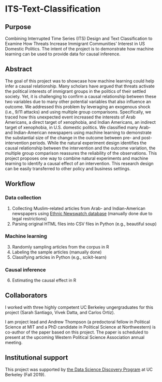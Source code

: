 # ITS-Text-Classification

## Purpose 

Combining Interrupted Time Series (ITS) Design and Text Classification to Examine How Threats Increase Immigrant Communities' Interest in US Domestic Politics. The intent of the project is to demonstrate how machine learning can be used to provide data for causal inference. 

## Abstract 

The goal of this project was to showcase how machine learning could help infer a causal relationship. Many scholars have argued that threats activate the political interests of immigrant groups in the politics of their settled society. Yet, it is challenging to confirm a causal relationship between these two variables due to many other potential variables that also influence an outcome. We addressed this problem by leveraging an exogenous shock (i.e., 9/11 attacks) and using multiple group comparisons. Specifically, we traced how this unexpected event increased the interests of Arab Americans, a direct target of xenophobia, and Indian Americans, an indirect target of xenophobia, in U.S. domestic politics. We classified many Arab- and Indian-American newspapers using machine learning to demonstrate the substantial size of the change in the outcome between pre- and post-intervention periods. While the natural experiment design identifies the causal relationship between the intervention and the outcome variation, the multiple group comparison reassures the reliability of the observations. This project proposes one way to combine natural experiments and machine learning to identify a causal effect of an intervention. This research design can be easily transferred to other policy and business settings.



## Workflow 

### Data collection 

1. Collecting Muslim-related articles from Arab- and Indian-American newspapers using [Ethnic Newswatch database](https://www.proquest.com/products-services/ethnic_newswatch.html) (manually done due to legal restrictions) 
2. Parsing original HTML files into CSV files in Python (e.g., beautiful soup) 

### Machine learning 

3. Randomly sampling articles from the corpus in R 
4. Labeling the sample articles (manually done) 
5. Classifying articles in Python (e.g., scikit-learn) 

### Causal inference 

6. Estimating the causal effect in R 

## Collaborators 
I worked with three highly competent UC Berkeley ungergraduates for this project (Sarah Santiago, Vivek Datta, and Carlos Ortiz). 

I am project lead and Andrew Thompson (a predoctoral fellow in Political Science at MIT and a PhD candidate in Political Science at Northwestern) is co-author of the paper based on this project. The paper is scheduled to present at the upcoming Western Political Science Association annual meeting. 

## Institutional support 
This project was supported by [the Data Science Discovery Program](https://data.berkeley.edu/research/discovery) at UC Berkeley (Fall 2019).
